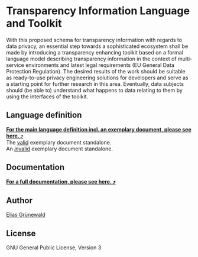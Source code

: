 # Transparency Information Language and Toolkit
With this proposed schema for transparency information with regards to data privacy, an essential step towards a sophisticated ecosystem shall be made by introducing a transparency enhancing toolkit based on a formal language model describing transparency information in the context of multi-service environments and latest legal requirements (EU General Data Protection Regulation). The desired results of the work should be suitable as ready-to-use privacy engineering solutions for developers and serve as a starting point for further research in this area. Eventually, data subjects should (be able to) understand what happens to data relating to them by using the interfaces of the toolkit.

## Language definition
**[For the main language definition incl. an exemplary document, please see here. ⤴️](tilt-schema.json)**<br>
The [valid](tilt.json) exemplary document standalone.<br>
An [*in*valid](tilt-NOT-valid.json) exemplary document standalone.

## Documentation
**[For a full documentation, please see here. ⤴️](documentation/markdown/tilt-schema.md)**

## Author
[Elias Grünewald](mailto:gruenewald@tu-berlin.de)

## License
GNU General Public License, Version 3
